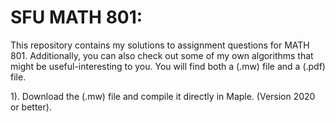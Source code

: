 # SFU MATH 801:

This repository contains my solutions to assignment questions for MATH 801. Additionally, you can also check out some of my own algorithms that might be useful-interesting to you. You will find both a (.mw) file and a (.pdf) file. 

1). Download the (.mw) file and compile it directly in Maple. (Version 2020 or better). 


